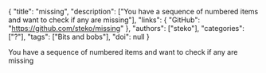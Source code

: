 {
  "title": "missing",
  "description": ["You have a sequence of numbered items and want to check if any are missing"],
  "links": {
    "GitHub": "https://github.com/steko/missing"
  },
  "authors": ["steko"],
  "categories": ["?"],
  "tags": ["Bits and bobs"],
  "doi": null
}

<!-- Generated by csv2md.R – do not edit by hand -->

You have a sequence of numbered items and want to check if any are missing